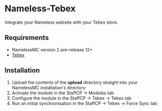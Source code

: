 # Nameless-Tebex
Integrate your Nameless website with your Tebex store.

## Requirements
- NamelessMC version 2 pre-release 12+
- [Tebex](https://www.tebex.io/)

## Installation
1. Upload the contents of the **upload** directory straight into your NamelessMC installation's directory
2. Activate the module in the StaffCP -> Modules tab
3. Configure the module in the StaffCP -> Tebex -> Tebex tab
4. Run an initial synchronisation in the StaffCP -> Tebex -> Force Sync tab
